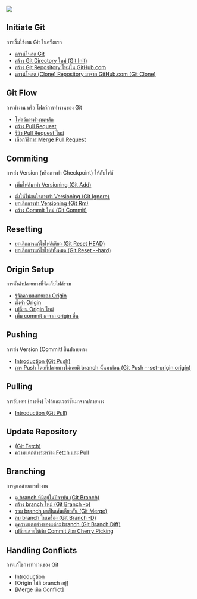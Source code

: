 ![](https://upload.wikimedia.org/wikipedia/commons/thumb/e/e0/Git-logo.svg/150px-Git-logo.svg.png)

## Initiate Git
การเรื่มใช้งาน Git ในครั้งแรก
* [ดาวน์โหลด Git](Git/Initiate/Install.md)
* [สร้าง Git Directory ใหม่ (Git Init)](Git/Initiate/CreateGit.md)
* [สร้าง Git Repository ใหม่ใน GitHub.com](Git/Initiate/CreateRepo.md)
* [ดาวน์โหลด (Clone) Repository มาจาก GitHub.com (Git Clone)](Git/Initiate/CloneRepo.md)

## Git Flow
การทำงาน หรือ โฟลว์การทำงานของ Git
* [โฟลว์การทำงานหลัก](Git/Flow/)
* [สร้าง Pull Request](Git/Flow/PullRequest/)
* [รีวิว Pull Request ใหม่](Git/Flow/PullRequest/Revision.md)
* [เลือกวิธีการ Merge Pull Request](Git/Flow/PullRequest/Method.md)

## Commiting
การส่ง Version (หรือการทำ Checkpoint) ให้กับไฟล์
* [เพิ่มไฟล์มาทำ Versioning (Git Add)](Git/Commiting/git-add.md)
- [ตั้งให้ไม่สนใจการทำ Versioning (Git Ignore)](Git/Commiting/git-ignore.md)
- [ยกเลิกการทำ Versioning (Git Rm)](Git/Commiting/git-rm.md)
- [สร้าง Commit ใหม่ (Git Commit)](Git/Commiting/git-commit.md)

## Resetting
- [ยกเลิกการแก้ไขไฟล์เดียว (Git Reset HEAD)](Git/)
- [ยกเลิกการแก้ไขไฟล์ทั้งหมด (Git Reset --hard)](Git/)

## Origin Setup
การตั้งค่าปลายทางที่จัดเก็บไฟล์รวม
- [รู้จักความหมายของ Origin](Git/)
- [ตั้งค่า Origin](Git/Origin/Setup.md)
- [เปลี่ยน Origin ใหม่](Git/Origin/Remap.md)
- [เพื่ม commit มาจาก origin อื่น](Git/Origin/MultipleOrigin.md)

## Pushing
การส่ง Version (Commit) ขึ้นปลายทาง
- [Introduction (Git Push)](Git/Pushing/)
- [การ Push โดยที่ปลายทางไม่เคยมี branch นั้นมาก่อน (Git Push --set-origin origin)](Git/)

## Pulling
การอับเดท (การดึง) ไฟล์และเวอร์ชั่นมาจากปลายทาง
- [Introduction (Git Pull)](Git/Pulling/)

## Update Repository
- [(Git Fetch)](Git/)
- [ความแตกต่างระหว่าง Fetch และ Pull](Git/)

## Branching
การดูแลสายการทำงาน
- [ดู branch ที่มีอยู่ในปัจจุบัน (Git Branch)](Git/)
- [สร้าง branch ใหม่ (Git Branch -b)](Git/Branching/CreateBranch.md)
- [รวม branch มาเป็นเส้นเดียวกัน (Git Merge)](Git/Branching/PullBranch.md)
- [ลบ branch ในเครื่อง (Git Branch -D)](Git/)
- [ดูความแตกต่างของแต่ละ branch (Git Branch Diff)](Git/Branching/DiffBranch.md)
- [เปลี่ยนสายให้กับ Commit ด้วย Cherry Picking](Git/Branching/CherryPick.md)

## Handling Conflicts
การแก้ไขการทำงานของ Git
- [Introduction](Git/Conflicts/)
- [Origin ไม่มี branch อยู่]
- [Merge เกิด Conflict]
